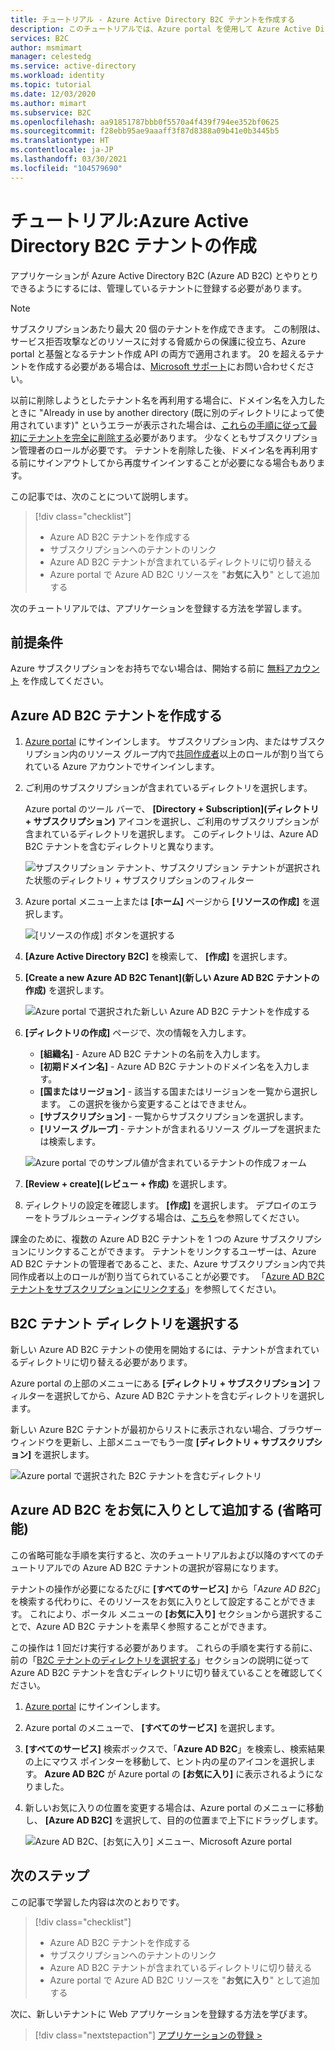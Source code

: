 ```yaml
---
title: チュートリアル - Azure Active Directory B2C テナントを作成する
description: このチュートリアルでは、Azure portal を使用して Azure Active Directory B2C テナントを作成し、アプリケーションの登録の準備をする方法について説明します。
services: B2C
author: msmimart
manager: celestedg
ms.service: active-directory
ms.workload: identity
ms.topic: tutorial
ms.date: 12/03/2020
ms.author: mimart
ms.subservice: B2C
ms.openlocfilehash: aa91851787bbb0f5570a4f439f794ee352bf0625
ms.sourcegitcommit: f28ebb95ae9aaaff3f87d8388a09b41e0b3445b5
ms.translationtype: HT
ms.contentlocale: ja-JP
ms.lasthandoff: 03/30/2021
ms.locfileid: "104579690"
---
```

# <a name="tutorial-create-an-azure-active-directory-b2c-tenant"></a>チュートリアル:Azure Active Directory B2C テナントの作成

アプリケーションが Azure Active Directory B2C (Azure AD B2C) とやりとりできるようにするには、管理しているテナントに登録する必要があります。 

> [!NOTE]
> サブスクリプションあたり最大 20 個のテナントを作成できます。 この制限は、サービス拒否攻撃などのリソースに対する脅威からの保護に役立ち、Azure portal と基盤となるテナント作成 API の両方で適用されます。 20 を超えるテナントを作成する必要がある場合は、[Microsoft サポート](support-options.md)にお問い合わせください。
> 
> 以前に削除しようとしたテナント名を再利用する場合に、ドメイン名を入力したときに "Already in use by another directory (既に別のディレクトリによって使用されています)" というエラーが表示された場合は、[これらの手順に従って最初にテナントを完全に削除する](./faq.md?tabs=app-reg-ga#how-do-i-delete-my-azure-ad-b2c-tenant)必要があります。 少なくともサブスクリプション管理者のロールが必要です。 テナントを削除した後、ドメイン名を再利用する前にサインアウトしてから再度サインインすることが必要になる場合もあります。

この記事では、次のことについて説明します。

> [!div class="checklist"]
> * Azure AD B2C テナントを作成する
> * サブスクリプションへのテナントのリンク
> * Azure AD B2C テナントが含まれているディレクトリに切り替える
> * Azure portal で Azure AD B2C リソースを "**お気に入り**" として追加する

次のチュートリアルでは、アプリケーションを登録する方法を学習します。

## <a name="prerequisites"></a>前提条件

Azure サブスクリプションをお持ちでない場合は、開始する前に [無料アカウント](https://azure.microsoft.com/free/?WT.mc_id=A261C142F) を作成してください。

## <a name="create-an-azure-ad-b2c-tenant"></a>Azure AD B2C テナントを作成する

1. [Azure portal](https://portal.azure.com/) にサインインします。 サブスクリプション内、またはサブスクリプション内のリソース グループ内で[共同作成者](../role-based-access-control/built-in-roles.md)以上のロールが割り当てられている Azure アカウントでサインインします。

1. ご利用のサブスクリプションが含まれているディレクトリを選択します。

    Azure portal のツール バーで、 **[Directory + Subscription]\(ディレクトリ + サブスクリプション\)** アイコンを選択し、ご利用のサブスクリプションが含まれているディレクトリを選択します。 このディレクトリは、Azure AD B2C テナントを含むディレクトリと異なります。

    ![サブスクリプション テナント、サブスクリプション テナントが選択された状態のディレクトリ + サブスクリプションのフィルター](media/tutorial-create-tenant/portal-01-pick-directory.png)

1. Azure portal メニュー上または **[ホーム]** ページから **[リソースの作成]** を選択します。

   ![[リソースの作成] ボタンを選択する](media/tutorial-create-tenant/create-a-resource.png)

1. **[Azure Active Directory B2C]** を検索して、 **[作成]** を選択します。
2. **[Create a new Azure AD B2C Tenant]\(新しい Azure AD B2C テナントの作成\)** を選択します。

    ![Azure portal で選択された新しい Azure AD B2C テナントを作成する](media/tutorial-create-tenant/portal-02-create-tenant.png)

1. **[ディレクトリの作成]** ページで、次の情報を入力します。

   - **[組織名]** - Azure AD B2C テナントの名前を入力します。
   - **[初期ドメイン名]** - Azure AD B2C テナントのドメイン名を入力します。
   - **[国またはリージョン]** - 該当する国またはリージョンを一覧から選択します。 この選択を後から変更することはできません。
   - **[サブスクリプション]** - 一覧からサブスクリプションを選択します。
   - **[リソース グループ]** - テナントが含まれるリソース グループを選択または検索します。

    ![Azure portal でのサンプル値が含まれているテナントの作成フォーム](media/tutorial-create-tenant/review-and-create-tenant.png)

1. **[Review + create]\(レビュー + 作成\)** を選択します。
1. ディレクトリの設定を確認します。 **[作成]** を選択します。 デプロイのエラーをトラブルシューティングする場合は、[こちら](../azure-resource-manager/templates/common-deployment-errors.md)を参照してください。

課金のために、複数の Azure AD B2C テナントを 1 つの Azure サブスクリプションにリンクすることができます。 テナントをリンクするユーザーは、Azure AD B2C テナントの管理者であること、また、Azure サブスクリプション内で共同作成者以上のロールが割り当てられていることが必要です。 「[Azure AD B2C テナントをサブスクリプションにリンクする](billing.md#link-an-azure-ad-b2c-tenant-to-a-subscription)」を参照してください。

## <a name="select-your-b2c-tenant-directory"></a>B2C テナント ディレクトリを選択する

新しい Azure AD B2C テナントの使用を開始するには、テナントが含まれているディレクトリに切り替える必要があります。

Azure portal の上部のメニューにある **[ディレクトリ + サブスクリプション]** フィルターを選択してから、Azure AD B2C テナントを含むディレクトリを選択します。

新しい Azure B2C テナントが最初からリストに表示されない場合、ブラウザー ウィンドウを更新し、上部メニューでもう一度 **[ディレクトリ + サブスクリプション]** を選択します。

![Azure portal で選択された B2C テナントを含むディレクトリ](media/tutorial-create-tenant/portal-07-select-tenant-directory.png)

## <a name="add-azure-ad-b2c-as-a-favorite-optional"></a>Azure AD B2C をお気に入りとして追加する (省略可能)

この省略可能な手順を実行すると、次のチュートリアルおよび以降のすべてのチュートリアルでの Azure AD B2C テナントの選択が容易になります。

テナントの操作が必要になるたびに **[すべてのサービス]** から「*Azure AD B2C*」を検索する代わりに、そのリソースをお気に入りとして設定することができます。 これにより、ポータル メニューの **[お気に入り]** セクションから選択することで、Azure AD B2C テナントを素早く参照することができます。

この操作は 1 回だけ実行する必要があります。 これらの手順を実行する前に、前の「[B2C テナントのディレクトリを選択する](#select-your-b2c-tenant-directory)」セクションの説明に従って Azure AD B2C テナントを含むディレクトリに切り替えていることを確認してください。

1. [Azure portal](https://portal.azure.com) にサインインします。
1. Azure portal のメニューで、 **[すべてのサービス]** を選択します。
1. **[すべてのサービス]** 検索ボックスで、「**Azure AD B2C**」を検索し、検索結果の上にマウス ポインターを移動して、ヒント内の星のアイコンを選択します。 **Azure AD B2C** が Azure portal の **[お気に入り]** に表示されるようになりました。
1. 新しいお気に入りの位置を変更する場合は、Azure portal のメニューに移動し、 **[Azure AD B2C]** を選択して、目的の位置まで上下にドラッグします。

    ![Azure AD B2C、[お気に入り] メニュー、Microsoft Azure portal](media/tutorial-create-tenant/portal-08-b2c-favorite.png)

## <a name="next-steps"></a>次のステップ

この記事で学習した内容は次のとおりです。

> [!div class="checklist"]
> * Azure AD B2C テナントを作成する
> * サブスクリプションへのテナントのリンク
> * Azure AD B2C テナントが含まれているディレクトリに切り替える
> * Azure portal で Azure AD B2C リソースを "**お気に入り**" として追加する

次に、新しいテナントに Web アプリケーションを登録する方法を学びます。

> [!div class="nextstepaction"]
> [アプリケーションの登録 >](tutorial-register-applications.md)